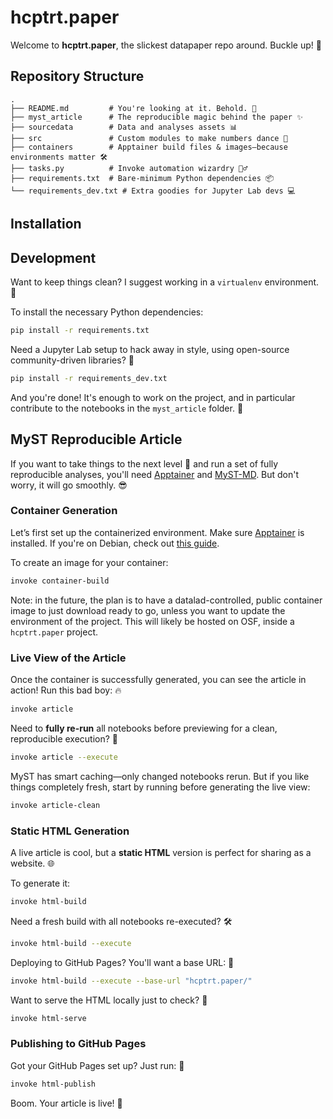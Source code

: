 # hcptrt.paper

Welcome to **hcptrt.paper**, the slickest datapaper repo around. Buckle up! 🚀

## Repository Structure

```
.
├── README.md         # You're looking at it. Behold. 📖
├── myst_article      # The reproducible magic behind the paper ✨
├── sourcedata        # Data and analyses assets 📊
├── src               # Custom modules to make numbers dance 🕺
├── containers        # Apptainer build files & images—because environments matter 🛠️
├── tasks.py          # Invoke automation wizardry 🧙‍♂️
├── requirements.txt  # Bare-minimum Python dependencies 📦
└── requirements_dev.txt # Extra goodies for Jupyter Lab devs 💻
```

## Installation

## Development

Want to keep things clean? I suggest working in a `virtualenv` environment. 🧼

To install the necessary Python dependencies:

```bash
pip install -r requirements.txt
```

Need a Jupyter Lab setup to hack away in style, using open-source community-driven libraries? 🚀

```bash
pip install -r requirements_dev.txt
```

And you're done! It's enough to work on the project, and in particular contribute to the notebooks in the `myst_article` folder. 🎯

## MyST Reproducible Article

If you want to take things to the next level 🚀 and run a set of fully reproducible analyses, you'll need [Apptainer](https://apptainer.org/) and [MyST-MD](https://mystmd.org/). But don't worry, it will go smoothly. 😎

### Container Generation

Let’s first set up the containerized environment. Make sure [Apptainer](https://apptainer.org/docs/admin/main/installation.html) is installed. If you're on Debian, check out [this guide](https://apptainer.org/docs/admin/main/installation.html#install-debian-packages).

To create an image for your container:

```bash
invoke container-build
```

Note: in the future, the plan is to have a datalad-controlled, public container image to just download ready to go, unless you want to update the environment of the project. This will likely be hosted on OSF, inside a `hcptrt.paper` project.

### Live View of the Article

Once the container is successfully generated, you can see the article in action! Run this bad boy: 🔥

```bash
invoke article
```

Need to **fully re-run** all notebooks before previewing for a clean, reproducible execution? 🔄

```bash
invoke article --execute
```

MyST has smart caching—only changed notebooks rerun. But if you like things completely fresh, start by running before generating the live view:

```bash
invoke article-clean
```

### Static HTML Generation

A live article is cool, but a **static HTML** version is perfect for sharing as a website. 🌐

To generate it:

```bash
invoke html-build
```

Need a fresh build with all notebooks re-executed? 🛠️

```bash
invoke html-build --execute
```

Deploying to GitHub Pages? You'll want a base URL: 🔗

```bash
invoke html-build --execute --base-url "hcptrt.paper/"
```

Want to serve the HTML locally just to check? 👀

```bash
invoke html-serve
```

### Publishing to GitHub Pages

Got your GitHub Pages set up? Just run: 🚀

```bash
invoke html-publish
```

Boom. Your article is live! 🎉
